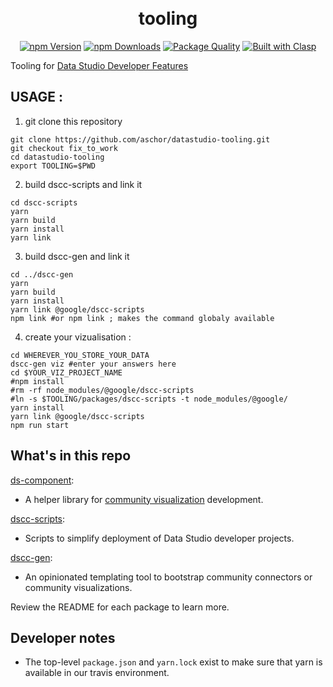 <h1 align="center">
  <br>
  tooling
  <br>
</h1>

<p align="center"><a href="https://www.npmjs.com/package/@google/dscc-gen"><img src="https://img.shields.io/npm/v/@google/dscc-gen.svg" alt="npm Version"></a> <a href="https://npmcharts.com/compare/@google/dscc-gen?minimal=true"><img src="https://img.shields.io/npm/dw/@google/dscc-gen.svg" alt="npm Downloads"></a> <a href="http://packagequality.com/#?package=%40google%2Fdscc-gen"><img src="http://npm.packagequality.com/shield/%40google%2Fdscc-gen.svg" alt="Package Quality"></a> <a href="https://github.com/google/clasp"><img src="https://img.shields.io/badge/built%20with-clasp-4285f4.svg" alt="Built with Clasp"></a></p>

Tooling for [Data Studio Developer Features]

## USAGE :
1. git clone this repository
```
git clone https://github.com/aschor/datastudio-tooling.git
git checkout fix_to_work
cd datastudio-tooling
export TOOLING=$PWD
```
2. build dscc-scripts and link it
```
cd dscc-scripts
yarn
yarn build
yarn install
yarn link
```
3. build dscc-gen and link it
```
cd ../dscc-gen
yarn
yarn build
yarn install
yarn link @google/dscc-scripts
npm link #or npm link ; makes the command globaly available
```
4. create your vizualisation :
```
cd WHEREVER_YOU_STORE_YOUR_DATA
dscc-gen viz #enter your answers here
cd $YOUR_VIZ_PROJECT_NAME
#npm install
#rm -rf node_modules/@google/dscc-scripts
#ln -s $TOOLING/packages/dscc-scripts -t node_modules/@google/
yarn install
yarn link @google/dscc-scripts
npm run start
```

## What's in this repo

[ds-component]:
+ A helper library for [community visualization] development.

[dscc-scripts]:
+ Scripts to simplify deployment of Data Studio developer projects.

[dscc-gen]:
+ An opinionated templating tool to bootstrap community connectors or community visualizations.

Review the README for each package to learn more.

## Developer notes
- The top-level `package.json` and `yarn.lock` exist to make sure that yarn is
  available in our travis environment.

[Data Studio Developer Features]: https://developers.google.com/datastudio/
[ds-component]: ./packages/ds-component/
[dscc-scripts]: ./packages/dscc-scripts/
[dscc-gen]: ./packages/dscc-gen/
[community visualization]: https://developers.google.com/datastudio/visualization
